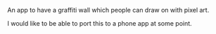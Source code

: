 An app to have a graffiti wall which people can draw on with pixel art.

I would like to be able to port this to a phone app at some point.